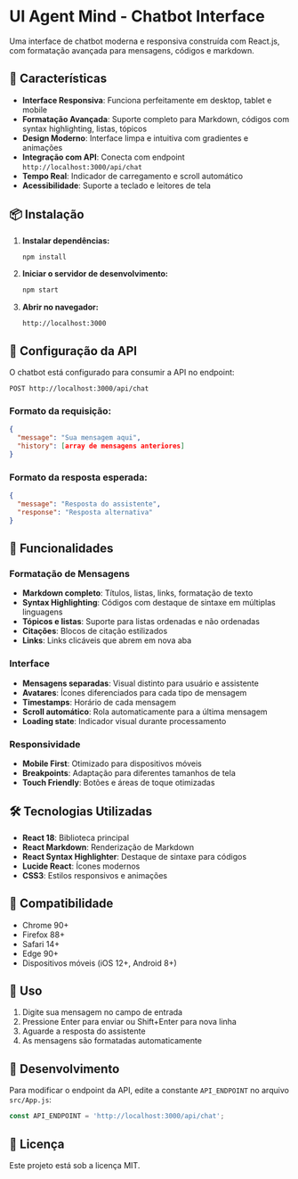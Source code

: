 # UI Agent Mind - Chatbot Interface

Uma interface de chatbot moderna e responsiva construída com React.js, com formatação avançada para mensagens, códigos e markdown.

## 🚀 Características

- **Interface Responsiva**: Funciona perfeitamente em desktop, tablet e mobile
- **Formatação Avançada**: Suporte completo para Markdown, códigos com syntax highlighting, listas, tópicos
- **Design Moderno**: Interface limpa e intuitiva com gradientes e animações
- **Integração com API**: Conecta com endpoint `http://localhost:3000/api/chat`
- **Tempo Real**: Indicador de carregamento e scroll automático
- **Acessibilidade**: Suporte a teclado e leitores de tela

## 📦 Instalação

1. **Instalar dependências:**
   ```bash
   npm install
   ```

2. **Iniciar o servidor de desenvolvimento:**
   ```bash
   npm start
   ```

3. **Abrir no navegador:**
   ```
   http://localhost:3000
   ```

## 🔧 Configuração da API

O chatbot está configurado para consumir a API no endpoint:
```
POST http://localhost:3000/api/chat
```

### Formato da requisição:
```json
{
  "message": "Sua mensagem aqui",
  "history": [array de mensagens anteriores]
}
```

### Formato da resposta esperada:
```json
{
  "message": "Resposta do assistente",
  "response": "Resposta alternativa"
}
```

## 🎨 Funcionalidades

### Formatação de Mensagens
- **Markdown completo**: Títulos, listas, links, formatação de texto
- **Syntax Highlighting**: Códigos com destaque de sintaxe em múltiplas linguagens
- **Tópicos e listas**: Suporte para listas ordenadas e não ordenadas
- **Citações**: Blocos de citação estilizados
- **Links**: Links clicáveis que abrem em nova aba

### Interface
- **Mensagens separadas**: Visual distinto para usuário e assistente
- **Avatares**: Ícones diferenciados para cada tipo de mensagem
- **Timestamps**: Horário de cada mensagem
- **Scroll automático**: Rola automaticamente para a última mensagem
- **Loading state**: Indicador visual durante processamento

### Responsividade
- **Mobile First**: Otimizado para dispositivos móveis
- **Breakpoints**: Adaptação para diferentes tamanhos de tela
- **Touch Friendly**: Botões e áreas de toque otimizadas

## 🛠️ Tecnologias Utilizadas

- **React 18**: Biblioteca principal
- **React Markdown**: Renderização de Markdown
- **React Syntax Highlighter**: Destaque de sintaxe para códigos
- **Lucide React**: Ícones modernos
- **CSS3**: Estilos responsivos e animações

## 📱 Compatibilidade

- Chrome 90+
- Firefox 88+
- Safari 14+
- Edge 90+
- Dispositivos móveis (iOS 12+, Android 8+)

## 🎯 Uso

1. Digite sua mensagem no campo de entrada
2. Pressione Enter para enviar ou Shift+Enter para nova linha
3. Aguarde a resposta do assistente
4. As mensagens são formatadas automaticamente

## 🔄 Desenvolvimento

Para modificar o endpoint da API, edite a constante `API_ENDPOINT` no arquivo `src/App.js`:

```javascript
const API_ENDPOINT = 'http://localhost:3000/api/chat';
```

## 📄 Licença

Este projeto está sob a licença MIT.
